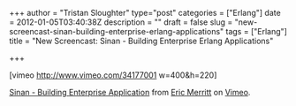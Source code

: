 +++
author = "Tristan Sloughter"
type="post"
categories = ["Erlang"]
date = 2012-01-05T03:40:38Z
description = ""
draft = false
slug = "new-screencast-sinan-building-enterprise-erlang-applications"
tags = ["Erlang"]
title = "New Screencast: Sinan - Building Enterprise Erlang Applications"

+++

[vimeo http://www.vimeo.com/34177001 w=400&amp;h=220]  
  
[Sinan - Building Enterprise Application](http://vimeo.com/34177001) from [Eric Merritt](http://vimeo.com/user9763834) on [Vimeo](http://vimeo.com).

